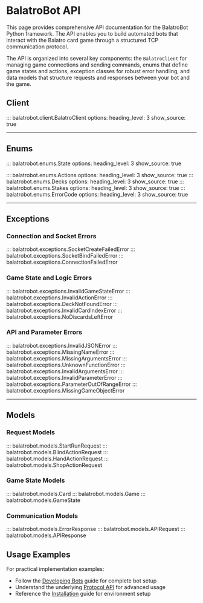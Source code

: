 # BalatroBot API

This page provides comprehensive API documentation for the BalatroBot Python framework. The API enables you to build automated bots that interact with the Balatro card game through a structured TCP communication protocol.

The API is organized into several key components: the `BalatroClient` for managing game connections and sending commands, enums that define game states and actions, exception classes for robust error handling, and data models that structure requests and responses between your bot and the game.

## Client

::: balatrobot.client.BalatroClient
    options:
      heading_level: 3
      show_source: true

---

## Enums

::: balatrobot.enums.State
    options:
      heading_level: 3
      show_source: true

::: balatrobot.enums.Actions
    options:
      heading_level: 3
      show_source: true
::: balatrobot.enums.Decks
    options:
      heading_level: 3
      show_source: true
::: balatrobot.enums.Stakes
    options:
      heading_level: 3
      show_source: true
::: balatrobot.enums.ErrorCode
    options:
      heading_level: 3
      show_source: true

---

## Exceptions

### Connection and Socket Errors

::: balatrobot.exceptions.SocketCreateFailedError
::: balatrobot.exceptions.SocketBindFailedError
::: balatrobot.exceptions.ConnectionFailedError

### Game State and Logic Errors

::: balatrobot.exceptions.InvalidGameStateError
::: balatrobot.exceptions.InvalidActionError
::: balatrobot.exceptions.DeckNotFoundError
::: balatrobot.exceptions.InvalidCardIndexError
::: balatrobot.exceptions.NoDiscardsLeftError

### API and Parameter Errors

::: balatrobot.exceptions.InvalidJSONError
::: balatrobot.exceptions.MissingNameError
::: balatrobot.exceptions.MissingArgumentsError
::: balatrobot.exceptions.UnknownFunctionError
::: balatrobot.exceptions.InvalidArgumentsError
::: balatrobot.exceptions.InvalidParameterError
::: balatrobot.exceptions.ParameterOutOfRangeError
::: balatrobot.exceptions.MissingGameObjectError

---

## Models

### Request Models

::: balatrobot.models.StartRunRequest
::: balatrobot.models.BlindActionRequest
::: balatrobot.models.HandActionRequest
::: balatrobot.models.ShopActionRequest

### Game State Models

::: balatrobot.models.Card
::: balatrobot.models.Game
::: balatrobot.models.GameState

### Communication Models

::: balatrobot.models.ErrorResponse
::: balatrobot.models.APIRequest
::: balatrobot.models.APIResponse

## Usage Examples

For practical implementation examples:

- Follow the [Developing Bots](developing-bots.md) guide for complete bot setup
- Understand the underlying [Protocol API](protocol-api.md) for advanced usage
- Reference the [Installation](installation.md) guide for environment setup
